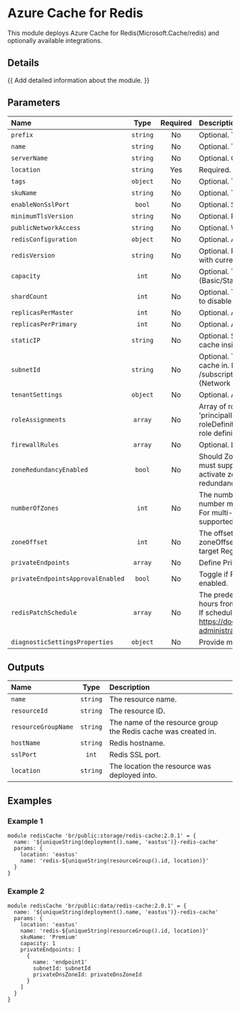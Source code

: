 # Azure Cache for Redis

This module deploys Azure Cache for Redis(Microsoft.Cache/redis) and optionally available integrations.

## Details

{{ Add detailed information about the module. }}

## Parameters

| Name                              | Type     | Required | Description                                                                                                                                                                                                                                                                                                          |
| :-------------------------------- | :------: | :------: | :------------------------------------------------------------------------------------------------------------------------------------------------------------------------------------------------------------------------------------------------------------------------------------------------------------------- |
| `prefix`                          | `string` | No       | Optional. The prefix of the Redis cache resource name.                                                                                                                                                                                                                                                               |
| `name`                            | `string` | No       | Optional. The name of the Redis cache resource.                                                                                                                                                                                                                                                                      |
| `serverName`                      | `string` | No       | Optional. Override the name of the server.                                                                                                                                                                                                                                                                           |
| `location`                        | `string` | Yes      | Required. The location to deploy the Redis cache service.                                                                                                                                                                                                                                                            |
| `tags`                            | `object` | No       | Optional. Tags of the resource.                                                                                                                                                                                                                                                                                      |
| `skuName`                         | `string` | No       | Optional. The type of Redis cache to deploy.                                                                                                                                                                                                                                                                         |
| `enableNonSslPort`                | `bool`   | No       | Optional. Specifies whether the non-ssl Redis server port (6379) is enabled.                                                                                                                                                                                                                                         |
| `minimumTlsVersion`               | `string` | No       | Optional. Requires clients to use a specified TLS version (or higher) to connect.                                                                                                                                                                                                                                    |
| `publicNetworkAccess`             | `string` | No       | Optional. Whether or not public network access is allowed for this resource.                                                                                                                                                                                                                                         |
| `redisConfiguration`              | `object` | No       | Optional. All Redis Settings.                                                                                                                                                                                                                                                                                        |
| `redisVersion`                    | `string` | No       | Optional. Redis version. Only major version will be used in PUT/PATCH request with current valid values: (4, 6).                                                                                                                                                                                                     |
| `capacity`                        | `int`    | No       | Optional. The size of the Redis cache to deploy. Valid values: for C (Basic/Standard) family (0, 1, 2, 3, 4, 5, 6), for P (Premium) family (1, 2, 3, 4).                                                                                                                                                             |
| `shardCount`                      | `int`    | No       | Optional. The number of shards to be created on a Premium Cluster Cache. Set 0 to disable this feature.                                                                                                                                                                                                              |
| `replicasPerMaster`               | `int`    | No       | Optional. Amount of replicas to create per master for this Redis Cache.                                                                                                                                                                                                                                              |
| `replicasPerPrimary`              | `int`    | No       | Optional. Amount of replicas to create per primary for this Redis Cache.                                                                                                                                                                                                                                             |
| `staticIP`                        | `string` | No       | Optional. Static IP address. Optionally, may be specified when deploying a Redis cache inside an existing Azure Virtual Network; auto assigned by default.                                                                                                                                                           |
| `subnetId`                        | `string` | No       | Optional. The full resource ID of a subnet in a virtual network to deploy the Redis cache in. Example format: /subscriptions/{subscriptionId}/resourceGroups/{resourceGroupName}/Microsoft.{Network|ClassicNetwork}/VirtualNetworks/vnet1/subnets/subnet1.                                                           |
| `tenantSettings`                  | `object` | No       | Optional. A dictionary of tenant settings.                                                                                                                                                                                                                                                                           |
| `roleAssignments`                 | `array`  | No       | Array of role assignment objects that contain the 'roleDefinitionIdOrName' and 'principalId' to define RBAC role assignments on this resource. In the roleDefinitionIdOrName attribute, you can provide either the display name of the role definition, or its fully qualified ID                                    |
| `firewallRules`                   | `array`  | No       | Optional. List of firewall rules to create on server.                                                                                                                                                                                                                                                                |
| `zoneRedundancyEnabled`           | `bool`   | No       | Should Zone Redundancy be enabled for this Redis Cache? The target Region must support availability zones, therefore even if this is set true, it will only activate zone redudancy in a supported region. Set this false to disable zone redundancy completely, regardless if a region supports availability zones. |
| `numberOfZones`                   | `int`    | No       | The number of logical zones to enable for the Redis Cache. The default is 3. The number must be a positive integer from 1 to 3. Use 1 for single-zoned resources. For multi-zoned resources, the value must be less than or equal to the number of supported zones.                                                  |
| `zoneOffset`                      | `int`    | No       | The offset from the starting logical availability zone. An error will be returned if zoneOffset plus numberOfZones exceeds the number of supported zones in the target Region.                                                                                                                                       |
| `privateEndpoints`                | `array`  | No       | Define Private Endpoints that should be created for Azure Redis Cache.                                                                                                                                                                                                                                               |
| `privateEndpointsApprovalEnabled` | `bool`   | No       | Toggle if Private Endpoints manual approval for Azure Redis Cache should be enabled.                                                                                                                                                                                                                                 |
| `redisPatchSchedule`              | `array`  | No       | The predefined schedule for patching redis server. The Patch Window lasts for 5 hours from the start_hour_utc.<br />If schedule is not specified, the update can happen at any time. See https://docs.microsoft.com/en-us/azure/azure-cache-for-redis/cache-administration#schedule-updates-faq                      |
| `diagnosticSettingsProperties`    | `object` | No       | Provide mysql diagnostic settings properties.                                                                                                                                                                                                                                                                        |

## Outputs

| Name                | Type     | Description                                                    |
| :------------------ | :------: | :------------------------------------------------------------- |
| `name`              | `string` | The resource name.                                             |
| `resourceId`        | `string` | The resource ID.                                               |
| `resourceGroupName` | `string` | The name of the resource group the Redis cache was created in. |
| `hostName`          | `string` | Redis hostname.                                                |
| `sslPort`           | `int`    | Redis SSL port.                                                |
| `location`          | `string` | The location the resource was deployed into.                   |

## Examples

### Example 1

```bicep
module redisCache 'br/public:storage/redis-cache:2.0.1' = {
  name: '${uniqueString(deployment().name, 'eastus')}-redis-cache'
  params: {
    location: 'eastus'
    name: 'redis-${uniqueString(resourceGroup().id, location)}'
  }
}
```

### Example 2

```bicep
module redisCache 'br/public:data/redis-cache:2.0.1' = {
  name: '${uniqueString(deployment().name, 'eastus')}-redis-cache'
  params: {
    location: 'eastus'
    name: 'redis-${uniqueString(resourceGroup().id, location)}'
    skuName: 'Premium'
    capacity: 1
    privateEndpoints: [
      {
        name: 'endpoint1'
        subnetId: subnetId
        privateDnsZoneId: privateDnsZoneId
      }
    ]
  }
}
```